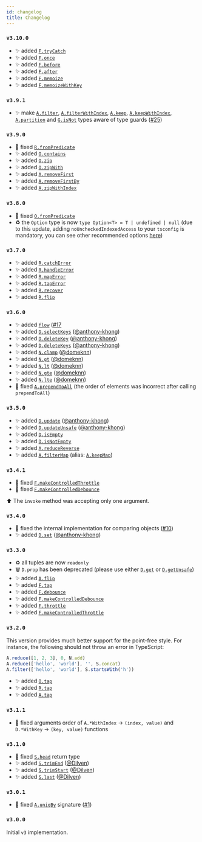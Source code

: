 ```yaml
---
id: changelog
title: Changelog
---
```


### `v3.10.0`

- ✨ added [`F.tryCatch`](/api/function/#trycatch)
- ✨ added [`F.once`](/api/function/#once)
- ✨ added [`F.before`](/api/function/#before)
- ✨ added [`F.after`](/api/function/#after)
- ✨ added [`F.memoize`](/api/function/#memoize)
- ✨ added [`F.memoizeWithKey`](/api/function/#memoizewithkey)

### `v3.9.1`

- ✨ make [`A.filter`](/api/array#filter), [`A.filterWithIndex`](/api/array#filterwithindex), [`A.keep`](/api/array#keep), [`A.keepWithIndex`](/api/array#keepwithindex), [`A.partition`](/api/array#partition) and [`G.isNot`](/api/guards#isnot) types aware of type guards ([#25](https://github.com/mobily/ts-belt/issues/25))

### `v3.9.0`

- 🐛 fixed [`R.fromPredicate`](/api/result#frompredicate)
- ✨ added [`O.contains`](/api/option#contains)
- ✨ added [`O.zip`](/api/option#zip)
- ✨ added [`O.zipWith`](/api/option#zipwith)
- ✨ added [`A.removeFirst`](/api/array#removefirst)
- ✨ added [`A.removeFirstBy`](/api/array#removefirstby)
- ✨ added [`A.zipWithIndex`](/api/array#zipwithindex)

### `v3.8.0`

- 🐛 fixed [`O.fromPredicate`](/api/option#frompredicate)
- ♻️ the `Option` type is now `type Option<T> = T | undefined | null` (due to this update, adding `noUncheckedIndexedAccess` to your `tsconfig` is mandatory, you can see other recommended options [here](getting-started/config.md))

### `v3.7.0`

- ✨ added [`R.catchError`](/api/result#catcherror)
- ✨ added [`R.handleError`](/api/result#handleerror)
- ✨ added [`R.mapError`](/api/result#maperror)
- ✨ added [`R.tapError`](/api/result#taperror)
- ✨ added [`R.recover`](/api/result#recover)
- ✨ added [`R.flip`](/api/result#flip)

### `v3.6.0`

- ✨ added [`flow`](/api/pipe-flow#flow) ([#17](https://github.com/mobily/ts-belt/issues/17)
- ✨ added [`D.selectKeys`](/api/number#selectkeys) ([@anthony-khong](https://github.com/anthony-khong))
- ✨ added [`D.deleteKey`](/api/number#deletekey) ([@anthony-khong](https://github.com/anthony-khong))
- ✨ added [`D.deleteKeys`](/api/number#deletekeys) ([@anthony-khong](https://github.com/anthony-khong))
- ✨ added [`N.clamp`](/api/number#clamp) ([@domeknn](https://github.com/domeknn))
- ✨ added [`N.gt`](/api/number#gt) ([@domeknn](https://github.com/domeknn))
- ✨ added [`N.lt`](/api/number#lt) ([@domeknn](https://github.com/domeknn))
- ✨ added [`N.gte`](/api/number#gte) ([@domeknn](https://github.com/domeknn))
- ✨ added [`N.lte`](/api/number#lte) ([@domeknn](https://github.com/domeknn))
- 🐛 fixed [`A.prependToAll`](/api/array#prependtoall) (the order of elements was incorrect after calling `prependToAll`)

### `v3.5.0`

- ✨ added [`D.update`](/api/object#update) ([@anthony-khong](https://github.com/anthony-khong))
- ✨ added [`D.updateUnsafe`](/api/object#updateunsafe) ([@anthony-khong](https://github.com/anthony-khong))
- ✨ added [`D.isEmpty`](/api/object#isempty)
- ✨ added [`D.isNotEmpty`](/api/object#isnotempty)
- ✨ added [`A.reduceReverse`](/api/array#reducereverse)
- ✨ added [`A.filterMap`](/api/array#filtermap) (alias: [`A.keepMap`](/api/array#keepmap))

### `v3.4.1`

- 🐛 fixed [`F.makeControlledThrottle`](/api/function#makecontrolledthrottle)
- 🐛 fixed [`F.makeControlledDebounce`](/api/function#makecontrolleddebounce)

⬆️ The `invoke` method was accepting only one argument.

### `v3.4.0`

- 🐛 fixed the internal implementation for comparing objects ([#10](https://github.com/mobily/ts-belt/issues/10))
- ✨ added [`D.set`](/api/object#set) ([@anthony-khong](https://github.com/anthony-khong))

### `v3.3.0`

- ♻️ all tuples are now `readonly`
- 🗑 `D.prop` has been deprecated (please use either [`D.get`](/api/object#get) or [`D.getUnsafe`](/api/object#getunsafe))
- ✨ added [`A.flip`](/api/array#flip)
- ✨ added [`F.tap`](/api/function#tap)
- ✨ added [`F.debounce`](/api/function#debounce)
- ✨ added [`F.makeControlledDebounce`](/api/function#makecontrolleddebounce)
- ✨ added [`F.throttle`](/api/function#throttle)
- ✨ added [`F.makeControlledThrottle`](/api/function#makecontrolledthrottle)

### `v3.2.0`

This version provides much better support for the point-free style. For instance, the following should not throw an error in TypeScript:

```typescript
A.reduce([1, 2, 3], 0, N.add)
A.reduce(['hello', 'world'], '', S.concat)
A.filter(['hello', 'world'], S.startsWith('h'))
```

- ✨ added [`O.tap`](/api/option#tap)
- ✨ added [`R.tap`](/api/result#tap)
- ✨ added [`A.tap`](/api/array#tap)

### `v3.1.1`

- 🐛 fixed arguments order of `A.*WithIndex` → `(index, value)` and `D.*WithKey` → `(key, value)`  functions

### `v3.1.0`

- 🐛 fixed [`S.head`](/api/string#head) return type
- ✨ added [`S.trimEnd`](/api/string#trimEnd) ([@Dilven](https://github.com/Dilven))
- ✨ added [`S.trimStart`](/api/string#trimStart) ([@Dilven](https://github.com/Dilven))
- ✨ added [`S.last`](/api/string#last) ([@Dilven](https://github.com/Dilven))

### `v3.0.1`

- 🐛 fixed [`A.uniqBy`](/api/array#uniqby) signature ([#1](https://github.com/mobily/ts-belt/issues/1))

### `v3.0.0`

Initial `v3` implementation.
